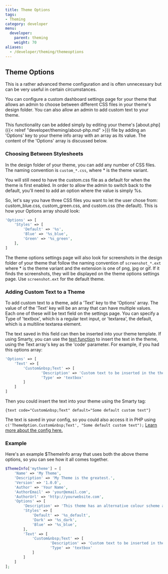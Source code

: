 ```yaml
---
title: Theme Options
tags:
- Theming
category: developer
menu:
  developer:
    parent: theming
    weight: 70
aliases:
  - /developer/theming/themeoptions
---
```

## Theme Options

This is a rather advanced theme configuration and is often unnecessary but can be very useful in certain circumstances.

You can configure a custom dashboard settings page for your theme that allows an admin to choose between different CSS files in your theme's design folder. You can also allow an admin to add custom text to your theme.

This functionality can be added simply by editing your theme's [about.php]({{< relref "developer/theming/about-php.md" >}}) file by adding an 'Options' key to your theme info array with an array as its value. The content of the 'Options' array is discussed below.

### Choosing Between Stylesheets

In the design folder of your theme, you can add any number of CSS files. The naming convention is `custom_*.css`, where * is the theme variant.

You will still need to have the custom.css file as a default for when the theme is first enabled. In order to allow the admin to switch back to the default, you'll need to add an option where the value is simply %s.

So, let's say you have three CSS files you want to let the user chose from: custom_blue.css, custom_green.css, and custom.css (the default). This is how your Options array should look:

```php
'Options' => [
    'Styles' => [
        'Default' => '%s',
        'Blue' => '%s_blue',
        'Green' => '%s_green',
    ],
]
```

The theme options settings page will also look for screenshots in the design folder of your theme that follow the naming convention of `screenshot_*.ext` where * is the theme variant and the extension is one of png, jpg or gif. If it finds the screenshots, they will be displayed on the theme options settings page. Use `screenshot.ext` for the default theme.

### Adding Custom Text to a Theme

To add custom text to a theme, add a 'Text' key to the 'Options' array. The value of of the 'Text' key will be an array that can have multiple values. Each one of these will be text field on the settings page. You can specify a Type of 'textbox', which is a regular text input, or 'textarea', the default, which is a multiline textarea element.

The text saved in this field can then be inserted into your theme template. If using Smarty, you can use the [text function](developer/theming/smarty/functions/text/) to insert the text in the theme, using the Text array's key as the 'code' parameter. For example, if you had this options array:

```php
'Options' => [
    'Text' => [
        'Custom&nbsp;Text' => [
                'Description' => 'Custom text to be inserted in the theme.',
                'Type' => 'textbox'
        ]
    ]
]
```
Then you could insert the text into your theme using the Smarty tag:

```
{text code="Custom&nbsp;Text" default="Some default custom text"}
```

The text is saved in your config, so you could also access it in PHP using `c('ThemeOption.Custom&nbsp;Text', "Some default custom text");` [Learn more about the config here.](../developers/configuration/using.html.md)

### Example

Here's an example $ThemeInfo array that uses both the above theme options, so you can see how it all comes together.

```php
$ThemeInfo['mytheme'] = [
    'Name' => 'My Theme',
    'Description' => 'My Theme is the greatest.',
    'Version' => '1.0.0',
    'Author' => 'Your Name',
    'AuthorEmail' => 'your@email.com',
    'AuthorUrl' => 'http://yourwebsite.com',
    'Options' => [
        'Description' => 'This theme has an alternative colour scheme and custom text.',
        'Styles' => [
            'Default' => '%s_default',
            'Dark' => '%s_dark',
            'Blue' => '%s_blue',
        ],
        'Text' => [
            'Custom&nbsp;Text' => [
                    'Description' => 'Custom text to be inserted in the theme.',
                    'Type' => 'textbox'
            ]
        ]
    ]
];
```
